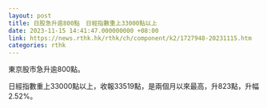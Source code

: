 ```yaml
---
layout: post
title: 日股急升逾800點　日經指數重上33000點以上
date: 2023-11-15 14:41:47.000000000 +08:00
link: https://news.rthk.hk/rthk/ch/component/k2/1727948-20231115.htm
categories: rthk
---
```


東京股市急升逾800點。

日經指數重上33000點以上，收報33519點，是兩個月以來最高，升823點，升幅2.52%。
